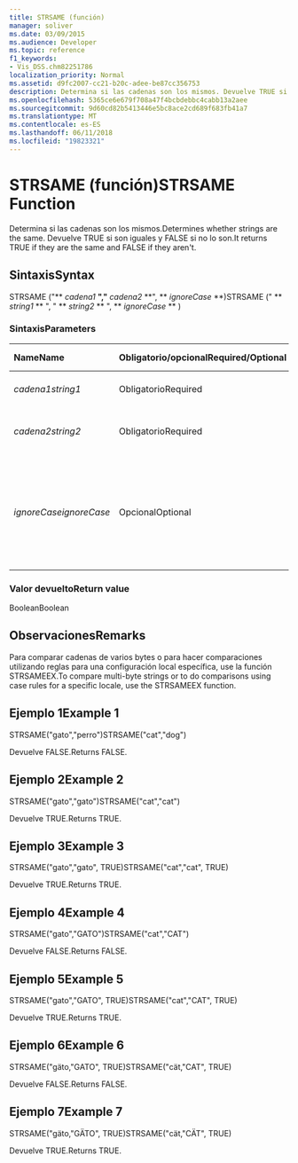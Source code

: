 ```yaml
---
title: STRSAME (función)
manager: soliver
ms.date: 03/09/2015
ms.audience: Developer
ms.topic: reference
f1_keywords:
- Vis_DSS.chm82251786
localization_priority: Normal
ms.assetid: d9fc2007-cc21-b20c-adee-be87cc356753
description: Determina si las cadenas son los mismos. Devuelve TRUE si son iguales y FALSE si no lo son.
ms.openlocfilehash: 5365ce6e679f708a47f4bcbdebbc4cabb13a2aee
ms.sourcegitcommit: 9d60cd82b5413446e5bc8ace2cd689f683fb41a7
ms.translationtype: MT
ms.contentlocale: es-ES
ms.lasthandoff: 06/11/2018
ms.locfileid: "19823321"
---
```

# <a name="strsame-function"></a><span data-ttu-id="69bdd-104">STRSAME (función)</span><span class="sxs-lookup"><span data-stu-id="69bdd-104">STRSAME Function</span></span>

<span data-ttu-id="69bdd-105">Determina si las cadenas son los mismos.</span><span class="sxs-lookup"><span data-stu-id="69bdd-105">Determines whether strings are the same.</span></span> <span data-ttu-id="69bdd-106">Devuelve TRUE si son iguales y FALSE si no lo son.</span><span class="sxs-lookup"><span data-stu-id="69bdd-106">It returns TRUE if they are the same and FALSE if they aren't.</span></span> 
  
## <a name="syntax"></a><span data-ttu-id="69bdd-107">Sintaxis</span><span class="sxs-lookup"><span data-stu-id="69bdd-107">Syntax</span></span>

<span data-ttu-id="69bdd-108">STRSAME ("** *cadena1* **","** *cadena2* **", ** *ignoreCase* **)</span><span class="sxs-lookup"><span data-stu-id="69bdd-108">STRSAME (" ** *string1* ** ", " ** *string2* ** ", ** *ignoreCase* ** )</span></span> 
  
### <a name="parameters"></a><span data-ttu-id="69bdd-109">Sintaxis</span><span class="sxs-lookup"><span data-stu-id="69bdd-109">Parameters</span></span>

|<span data-ttu-id="69bdd-110">**Name**</span><span class="sxs-lookup"><span data-stu-id="69bdd-110">**Name**</span></span>|<span data-ttu-id="69bdd-111">**Obligatorio/opcional**</span><span class="sxs-lookup"><span data-stu-id="69bdd-111">**Required/Optional**</span></span>|<span data-ttu-id="69bdd-112">**Tipo de datos**</span><span class="sxs-lookup"><span data-stu-id="69bdd-112">**Data Type**</span></span>|<span data-ttu-id="69bdd-113">**Descripción**</span><span class="sxs-lookup"><span data-stu-id="69bdd-113">**Description**</span></span>|
|:-----|:-----|:-----|:-----|
| <span data-ttu-id="69bdd-114">_cadena1_</span><span class="sxs-lookup"><span data-stu-id="69bdd-114">_string1_</span></span> <br/> |<span data-ttu-id="69bdd-115">Obligatorio</span><span class="sxs-lookup"><span data-stu-id="69bdd-115">Required</span></span>  <br/> |<span data-ttu-id="69bdd-116">**String**</span><span class="sxs-lookup"><span data-stu-id="69bdd-116">**String**</span></span> <br/> |<span data-ttu-id="69bdd-117">La primera cadena de la comparación.</span><span class="sxs-lookup"><span data-stu-id="69bdd-117">The first string to compare.</span></span>  <br/> |
| <span data-ttu-id="69bdd-118">_cadena2_</span><span class="sxs-lookup"><span data-stu-id="69bdd-118">_string2_</span></span> <br/> |<span data-ttu-id="69bdd-119">Obligatorio</span><span class="sxs-lookup"><span data-stu-id="69bdd-119">Required</span></span>  <br/> |<span data-ttu-id="69bdd-120">**String**</span><span class="sxs-lookup"><span data-stu-id="69bdd-120">**String**</span></span> <br/> |<span data-ttu-id="69bdd-121">La segunda cadena de la comparación.</span><span class="sxs-lookup"><span data-stu-id="69bdd-121">The second string to compare.</span></span>  <br/> |
| <span data-ttu-id="69bdd-122">_ignoreCase_</span><span class="sxs-lookup"><span data-stu-id="69bdd-122">_ignoreCase_</span></span> <br/> |<span data-ttu-id="69bdd-123">Opcional</span><span class="sxs-lookup"><span data-stu-id="69bdd-123">Optional</span></span>  <br/> |<span data-ttu-id="69bdd-124">**Boolean**</span><span class="sxs-lookup"><span data-stu-id="69bdd-124">**Boolean**</span></span> <br/> |<span data-ttu-id="69bdd-p103">TRUE (verdadero) para no distinguir mayúsculas y minúsculas y FALSE (falso) para hacerlo. El valor predeterminado es FALSE.</span><span class="sxs-lookup"><span data-stu-id="69bdd-p103">TRUE to ignore the case and FALSE to compare the case. The default is FALSE.</span></span>  <br/> |
   
### <a name="return-value"></a><span data-ttu-id="69bdd-127">Valor devuelto</span><span class="sxs-lookup"><span data-stu-id="69bdd-127">Return value</span></span>

<span data-ttu-id="69bdd-128">Boolean</span><span class="sxs-lookup"><span data-stu-id="69bdd-128">Boolean</span></span>
  
## <a name="remarks"></a><span data-ttu-id="69bdd-129">Observaciones</span><span class="sxs-lookup"><span data-stu-id="69bdd-129">Remarks</span></span>

<span data-ttu-id="69bdd-130">Para comparar cadenas de varios bytes o para hacer comparaciones utilizando reglas para una configuración local específica, use la función STRSAMEEX.</span><span class="sxs-lookup"><span data-stu-id="69bdd-130">To compare multi-byte strings or to do comparisons using case rules for a specific locale, use the STRSAMEEX function.</span></span>
  
## <a name="example-1"></a><span data-ttu-id="69bdd-131">Ejemplo 1</span><span class="sxs-lookup"><span data-stu-id="69bdd-131">Example 1</span></span>

<span data-ttu-id="69bdd-132">STRSAME("gato","perro")</span><span class="sxs-lookup"><span data-stu-id="69bdd-132">STRSAME("cat","dog")</span></span>
  
<span data-ttu-id="69bdd-133">Devuelve FALSE.</span><span class="sxs-lookup"><span data-stu-id="69bdd-133">Returns FALSE.</span></span>
  
## <a name="example-2"></a><span data-ttu-id="69bdd-134">Ejemplo 2</span><span class="sxs-lookup"><span data-stu-id="69bdd-134">Example 2</span></span>

<span data-ttu-id="69bdd-135">STRSAME("gato","gato")</span><span class="sxs-lookup"><span data-stu-id="69bdd-135">STRSAME("cat","cat")</span></span>
  
<span data-ttu-id="69bdd-136">Devuelve TRUE.</span><span class="sxs-lookup"><span data-stu-id="69bdd-136">Returns TRUE.</span></span>
  
## <a name="example-3"></a><span data-ttu-id="69bdd-137">Ejemplo 3</span><span class="sxs-lookup"><span data-stu-id="69bdd-137">Example 3</span></span>

<span data-ttu-id="69bdd-138">STRSAME("gato","gato", TRUE)</span><span class="sxs-lookup"><span data-stu-id="69bdd-138">STRSAME("cat","cat", TRUE)</span></span>
  
<span data-ttu-id="69bdd-139">Devuelve TRUE.</span><span class="sxs-lookup"><span data-stu-id="69bdd-139">Returns TRUE.</span></span>
  
## <a name="example-4"></a><span data-ttu-id="69bdd-140">Ejemplo 4</span><span class="sxs-lookup"><span data-stu-id="69bdd-140">Example 4</span></span>

<span data-ttu-id="69bdd-141">STRSAME("gato","GATO")</span><span class="sxs-lookup"><span data-stu-id="69bdd-141">STRSAME("cat","CAT")</span></span>
  
<span data-ttu-id="69bdd-142">Devuelve FALSE.</span><span class="sxs-lookup"><span data-stu-id="69bdd-142">Returns FALSE.</span></span>
  
## <a name="example-5"></a><span data-ttu-id="69bdd-143">Ejemplo 5</span><span class="sxs-lookup"><span data-stu-id="69bdd-143">Example 5</span></span>

<span data-ttu-id="69bdd-144">STRSAME("gato","GATO", TRUE)</span><span class="sxs-lookup"><span data-stu-id="69bdd-144">STRSAME("cat","CAT", TRUE)</span></span>
  
<span data-ttu-id="69bdd-145">Devuelve TRUE.</span><span class="sxs-lookup"><span data-stu-id="69bdd-145">Returns TRUE.</span></span>
  
## <a name="example-6"></a><span data-ttu-id="69bdd-146">Ejemplo 6</span><span class="sxs-lookup"><span data-stu-id="69bdd-146">Example 6</span></span>

<span data-ttu-id="69bdd-147">STRSAME("gäto,"GATO", TRUE)</span><span class="sxs-lookup"><span data-stu-id="69bdd-147">STRSAME("cät,"CAT", TRUE)</span></span>
  
<span data-ttu-id="69bdd-148">Devuelve FALSE.</span><span class="sxs-lookup"><span data-stu-id="69bdd-148">Returns FALSE.</span></span>
  
## <a name="example-7"></a><span data-ttu-id="69bdd-149">Ejemplo 7</span><span class="sxs-lookup"><span data-stu-id="69bdd-149">Example 7</span></span>

<span data-ttu-id="69bdd-150">STRSAME("gäto,"GÄTO", TRUE)</span><span class="sxs-lookup"><span data-stu-id="69bdd-150">STRSAME("cät,"CÄT", TRUE)</span></span>
  
<span data-ttu-id="69bdd-151">Devuelve TRUE.</span><span class="sxs-lookup"><span data-stu-id="69bdd-151">Returns TRUE.</span></span>
  

